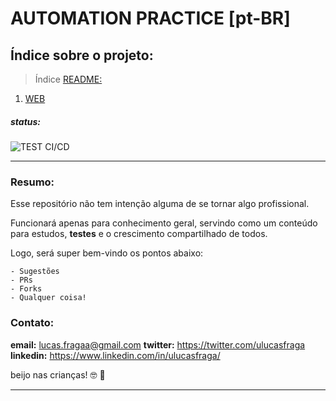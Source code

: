# AUTOMATION PRACTICE [pt-BR]

## Índice sobre o projeto:

> Índice [README:](https://github.com/uLucasFraga/automation-practice/blob/master/README.md)

1. [WEB](https://github.com/uLucasFraga/automation-practice/blob/master/src/WEB.md)

##### status:

![TEST CI/CD](https://github.com/uLucasFraga/automation-practice/workflows/TEST%20CI/CD/badge.svg)

---

### Resumo:
Esse repositório não tem intenção alguma de se tornar algo profissional.

Funcionará apenas para conhecimento geral, servindo como um conteúdo para estudos, **testes** e o crescimento compartilhado de todos.

Logo, será super bem-vindo os pontos abaixo:

```
- Sugestões
- PRs
- Forks
- Qualquer coisa!
```

### Contato:

**email:** lucas.fragaa@gmail.com
**twitter:** https://twitter.com/ulucasfraga
**linkedin:** https://www.linkedin.com/in/ulucasfraga/

beijo nas crianças! :nerd_face: :black_heart:	

---
